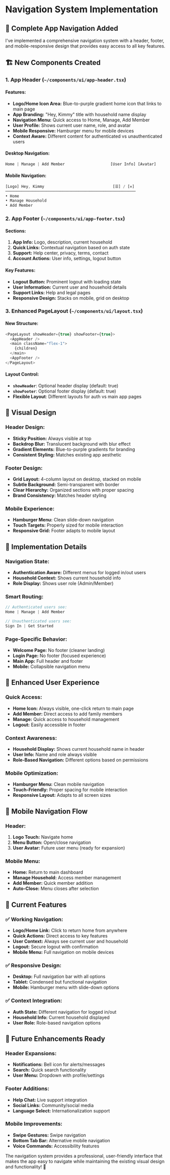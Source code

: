 # Navigation System Implementation

## 🎯 **Complete App Navigation Added**

I've implemented a comprehensive navigation system with a header, footer, and mobile-responsive design that provides easy access to all key features.

## 🏗️ **New Components Created**

### **1. App Header (`~/components/ui/app-header.tsx`)**

#### **Features:**

- **Logo/Home Icon Area:** Blue-to-purple gradient home icon that links to main page
- **App Branding:** "Hey, Kimmy" title with household name display
- **Navigation Menu:** Quick access to Home, Manage, Add Member
- **User Profile:** Shows current user name, role, and avatar
- **Mobile Responsive:** Hamburger menu for mobile devices
- **Context Aware:** Different content for authenticated vs unauthenticated users

#### **Desktop Navigation:**

```typescript
Home | Manage | Add Member                    [User Info] [Avatar]
```

#### **Mobile Navigation:**

```typescript
[Logo] Hey, Kimmy                              [☰] / [✕]
─────────────────────────────────────────────────────────
• Home
• Manage Household
• Add Member
```

### **2. App Footer (`~/components/ui/app-footer.tsx`)**

#### **Sections:**

1. **App Info:** Logo, description, current household
2. **Quick Links:** Contextual navigation based on auth state
3. **Support:** Help center, privacy, terms, contact
4. **Account Actions:** User info, settings, logout button

#### **Key Features:**

- **Logout Button:** Prominent logout with loading state
- **User Information:** Current user and household details
- **Support Links:** Help and legal pages
- **Responsive Design:** Stacks on mobile, grid on desktop

### **3. Enhanced PageLayout (`~/components/ui/layout.tsx`)**

#### **New Structure:**

```typescript
<PageLayout showHeader={true} showFooter={true}>
  <AppHeader />
  <main className="flex-1">
    {children}
  </main>
  <AppFooter />
</PageLayout>
```

#### **Layout Control:**

- **`showHeader`**: Optional header display (default: true)
- **`showFooter`**: Optional footer display (default: true)
- **Flexible Layout**: Different layouts for auth vs main app pages

## 🎨 **Visual Design**

### **Header Design:**

- **Sticky Position:** Always visible at top
- **Backdrop Blur:** Translucent background with blur effect
- **Gradient Elements:** Blue-to-purple gradients for branding
- **Consistent Styling:** Matches existing app aesthetic

### **Footer Design:**

- **Grid Layout:** 4-column layout on desktop, stacked on mobile
- **Subtle Background:** Semi-transparent with border
- **Clear Hierarchy:** Organized sections with proper spacing
- **Brand Consistency:** Matches header styling

### **Mobile Experience:**

- **Hamburger Menu:** Clean slide-down navigation
- **Touch Targets:** Properly sized for mobile interaction
- **Responsive Grid:** Footer adapts to mobile layout

## 🔧 **Implementation Details**

### **Navigation State:**

- **Authentication Aware:** Different menus for logged in/out users
- **Household Context:** Shows current household info
- **Role Display:** Shows user role (Admin/Member)

### **Smart Routing:**

```typescript
// Authenticated users see:
Home | Manage | Add Member

// Unauthenticated users see:
Sign In | Get Started
```

### **Page-Specific Behavior:**

- **Welcome Page:** No footer (cleaner landing)
- **Login Page:** No footer (focused experience)
- **Main App:** Full header and footer
- **Mobile:** Collapsible navigation menu

## 🚀 **Enhanced User Experience**

### **Quick Access:**

- **Home Icon:** Always visible, one-click return to main page
- **Add Member:** Direct access to add family members
- **Manage:** Quick access to household management
- **Logout:** Easily accessible in footer

### **Context Awareness:**

- **Household Display:** Shows current household name in header
- **User Info:** Name and role always visible
- **Role-Based Navigation:** Different options based on permissions

### **Mobile Optimization:**

- **Hamburger Menu:** Clean mobile navigation
- **Touch-Friendly:** Proper spacing for mobile interaction
- **Responsive Layout:** Adapts to all screen sizes

## 📱 **Mobile Navigation Flow**

### **Header:**

1. **Logo Touch:** Navigate home
2. **Menu Button:** Open/close navigation
3. **User Avatar:** Future user menu (ready for expansion)

### **Mobile Menu:**

- **Home:** Return to main dashboard
- **Manage Household:** Access member management
- **Add Member:** Quick member addition
- **Auto-Close:** Menu closes after selection

## 🎯 **Current Features**

### **✅ Working Navigation:**

- **Logo/Home Link:** Click to return home from anywhere
- **Quick Actions:** Direct access to key features
- **User Context:** Always see current user and household
- **Logout:** Secure logout with confirmation
- **Mobile Menu:** Full navigation on mobile devices

### **✅ Responsive Design:**

- **Desktop:** Full navigation bar with all options
- **Tablet:** Condensed but functional navigation
- **Mobile:** Hamburger menu with slide-down options

### **✅ Context Integration:**

- **Auth State:** Different navigation for logged in/out
- **Household Info:** Current household displayed
- **User Role:** Role-based navigation options

## 🔄 **Future Enhancements Ready**

### **Header Expansions:**

- **Notifications:** Bell icon for alerts/messages
- **Search:** Quick search functionality
- **User Menu:** Dropdown with profile/settings

### **Footer Additions:**

- **Help Chat:** Live support integration
- **Social Links:** Community/social media
- **Language Select:** Internationalization support

### **Mobile Improvements:**

- **Swipe Gestures:** Swipe navigation
- **Bottom Tab Bar:** Alternative mobile navigation
- **Voice Commands:** Accessibility features

The navigation system provides a professional, user-friendly interface that makes the app easy to navigate while maintaining the existing visual design and functionality! 🎉
